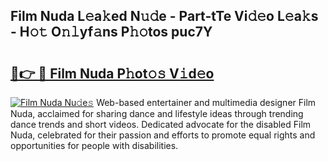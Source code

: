 ## Film Nuda L𝚎a𝚔ed N𝚞𝚍e - Part-tTe Vi𝚍𝚎o L𝚎a𝚔s - H𝚘𝚝 O𝚗𝚕yf𝚊ns P𝚑𝚘tos puc7Y

# <h2><a href="http://kf6bvt.oniu.top/?m=Film+Nuda">🔗👉 🔴 Film Nuda P𝚑ot𝚘𝚜 V𝚒d𝚎o</a></h2>

[![Film Nuda Nu𝚍e𝚜](https://i.imgur.com/0qMVB7G.gif)](http://kf6bvt.oniu.top/?m=Film+Nuda)
Web-based entertainer and multimedia designer Film Nuda, acclaimed for sharing dance and lifestyle ideas through trending dance trends and short videos. Dedicated advocate for the disabled Film Nuda, celebrated for their passion and efforts to promote equal rights and opportunities for people with disabilities.  
